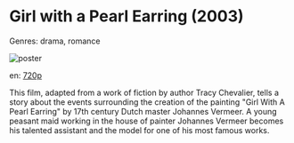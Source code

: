 # Girl with a Pearl Earring (2003)

Genres: drama, romance

![poster](http://image.tmdb.org/t/p/w500/iwapgsiyOLFZCrzDmdspdkrbkIW.jpg)

en:
  [720p](magnet:?xt=urn:btih:7CEEBC698152DED8D2E57FB740AAFCAEED8105E4&tr=udp://glotorrents.pw:6969/announce&tr=udp://tracker.opentrackr.org:1337/announce&tr=udp://torrent.gresille.org:80/announce&tr=udp://tracker.openbittorrent.com:80&tr=udp://tracker.coppersurfer.tk:6969&tr=udp://tracker.leechers-paradise.org:6969&tr=udp://p4p.arenabg.ch:1337&tr=udp://tracker.internetwarriors.net:1337)
  


This film, adapted from a work of fiction by author Tracy Chevalier, tells a story about the events surrounding the creation of the painting "Girl With A Pearl Earring" by 17th century Dutch master Johannes Vermeer. A young peasant maid working in the house of painter Johannes Vermeer becomes his talented assistant and the model for one of his most famous works.